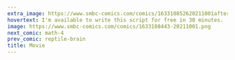 ```yaml
---
extra_image: https://www.smbc-comics.com/comics/163310852620211001after.png
hovertext: I'm available to write this script for free in 30 minutes.
image: https://www.smbc-comics.com/comics/1633108443-20211001.png
next_comic: math-4
prev_comic: reptile-brain
title: Movie
---
```


